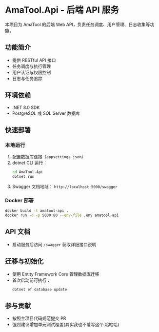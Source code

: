 # AmaTool.Api - 后端 API 服务

本项目为 AmaTool 的后端 Web API，负责任务调度、用户管理、日志收集等功能。

## 功能简介

- 提供 RESTful API 接口
- 任务调度与执行管理
- 用户认证与权限控制
- 日志与任务追踪

## 环境依赖

- .NET 8.0 SDK
- PostgreSQL 或 SQL Server 数据库

## 快速部署

### 本地运行

1. 配置数据库连接（`appsettings.json`）
2. dotnet CLI 运行：
   ```bash
   cd AmaTool.Api
   dotnet run
   ```
3. Swagger 文档地址： `http://localhost:5000/swagger`

### Docker 部署

```bash
docker build -t amatool-api .
docker run -d -p 5000:80 --env-file .env amatool-api
```

## API 文档

- 启动服务后访问 `/swagger` 获取详细接口说明

## 迁移与初始化

- 使用 Entity Framework Core 管理数据库迁移
- 首次启动前可执行：
  ```bash
  dotnet ef database update
  ```

## 参与贡献

- 按照主项目代码规范提交 PR
- 强烈建议增加单元测试覆盖(其实我也不爱写这个,哈哈哈)
